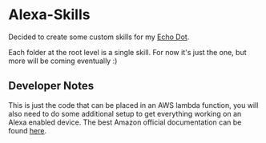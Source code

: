 # Alexa-Skills
Decided to create some custom skills for my [Echo Dot](https://www.amazon.com/dp/B01DFKC2SO?ref=&tag=&hvpos=1t1&hvexid=&hvnetw=g-All_New_Amazon_Echo_Dot&hvrand=83814073586162419&hvpone=&hvptwo=&hvqmt=e&hvdev=c).

Each folder at the root level is a single skill. For now it's just the one, but more will be coming eventually :)

## Developer Notes
This is just the code that can be placed in an AWS lambda function, you will also need to do some additional setup to get everything working on an Alexa enabled device. The best Amazon official documentation can be found [here](https://developer.amazon.com/docs/custom-skills/steps-to-build-a-custom-skill.html).
